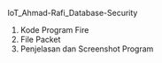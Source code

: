IoT_Ahmad-Rafi_Database-Security
1. Kode Program Fire
2. File Packet
3. Penjelasan dan Screenshot Program 
